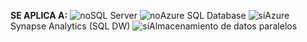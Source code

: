 <Token>**SE APLICA A:** ![no](media/no-icon.png)SQL Server ![no](media/no-icon.png)Azure SQL Database ![sí](media/yes-icon.png)Azure Synapse Analytics (SQL DW) ![sí](media/yes-icon.png)Almacenamiento de datos paralelos </Token>


